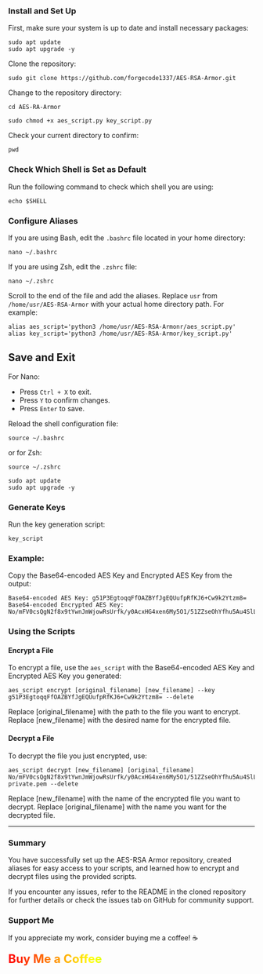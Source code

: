 ### Install and Set Up
First, make sure your system is up to date and install necessary packages:
```
sudo apt update
sudo apt upgrade -y
```
Clone the repository:
```
sudo git clone https://github.com/forgecode1337/AES-RSA-Armor.git
```
Change to the repository directory:
```
cd AES-RA-Armor
```
```
sudo chmod +x aes_script.py key_script.py
```
Check your current directory to confirm:
```
pwd
```
### Check Which Shell is Set as Default
Run the following command to check which shell you are using:
```
echo $SHELL
```
### Configure Aliases
If you are using Bash, edit the <code>.bashrc</code> file located in your home directory:
```
nano ~/.bashrc
```
If you are using Zsh, edit the <code>.zshrc</code> file:
```
nano ~/.zshrc
```
Scroll to the end of the file and add the aliases. Replace <code>usr</code> from <code>/home/usr/AES-RSA-Armor</code> with your actual home directory path. For example:
```
alias aes_script='python3 /home/usr/AES-RSA-Armonr/aes_script.py'
alias key_script='python3 /home/usr/AES-RSA-Armor/key_script.py'
```
## Save and Exit
<p>For Nano:</p>
<ul>
    <li>Press <code>Ctrl + X</code> to exit.</li>
    <li>Press <code>Y</code> to confirm changes.</li>
    <li>Press <code>Enter</code> to save.</li>
</ul>

Reload the shell configuration file:
```
source ~/.bashrc
```
or for Zsh:
```
source ~/.zshrc
```
```
sudo apt update
sudo apt upgrade -y
```
### Generate Keys
Run the key generation script:
```
key_script
```
### Example:
Copy the Base64-encoded AES Key and Encrypted AES Key from the output:
```
Base64-encoded AES Key: g51P3EgtoqqFfOAZBYfJgEQUufpRfKJ6+Cw9k2Ytzm8=
Base64-encoded Encrypted AES Key: No/mFV0csQgN2f8x9tYwnJmWjowRsUrfk/y0AcxHG4xen6My5O1/51ZZseOhYfhu5Au4SlLKx4T99rCvJrndq009CNwjITjcE9vha9DCrdgwLpJOU5HLj+lRKrhF6/uWAWLJ56LIwQ5Oq1L2DlAHbANVs6Vb2qj84F828pqNHu7AJdIHEwvkhfhPKBEP6HDezD94DrZazqy+UBujJ2mral2Bqld4KvFGNgWwiKDc/FiPjWoEq+Yv48GXPMP5OoofQycT9wEAvCtBfwhlVM+NlXegpsxuihSaBCB3k5Vcth0GD8lf9kazVnvYTxbeD19kAzZ7c/n70XkVnLrL3n/QUg==
```
### Using the Scripts
#### Encrypt a File
To encrypt a file, use the <code>aes_script</code> with the Base64-encoded AES Key and Encrypted AES Key you generated:
```
aes_script encrypt [original_filename] [new_filename] --key g51P3EgtoqqFfOAZBYfJgEQUufpRfKJ6+Cw9k2Ytzm8= --delete
```
Replace [original_filename] with the path to the file you want to encrypt.
Replace [new_filename] with the desired name for the encrypted file.

#### Decrypt a File
To decrypt the file you just encrypted, use:
```
aes_script decrypt [new_filename] [original_filename] No/mFV0csQgN2f8x9tYwnJmWjowRsUrfk/y0AcxHG4xen6My5O1/51ZZseOhYfhu5Au4SlLKx4T99rCvJrndq009CNwjITjcE9vha9DCrdgwLpJOU5HLj+lRKrhF6/uWAWLJ56LIwQ5Oq1L2DlAHbANVs6Vb2qj84F828pqNHu7AJdIHEwvkhfhPKBEP6HDezD94DrZazqy+UBujJ2mral2Bqld4KvFGNgWwiKDc/FiPjWoEq+Yv48GXPMP5OoofQycT9wEAvCtBfwhlVM+NlXegpsxuihSaBCB3k5Vcth0GD8lf9kazVnvYTxbeD19kAzZ7c/n70XkVnLrL3n/QUg== private.pem --delete
```
Replace [new_filename] with the name of the encrypted file you want to decrypt.
Replace [original_filename] with the name you want for the decrypted file.

<div style="border-top: 1px solid #000; margin: 10px 0;"></div>

<h3>Summary</h3>
<p>You have successfully set up the AES-RSA Armor repository, created aliases for easy access to your scripts, and learned how to encrypt and decrypt files using the provided scripts.</p>

If you encounter any issues, refer to the README in the cloned repository for further details or check the issues tab on GitHub for community support.</p>

### Support Me

If you appreciate my work, consider buying me a coffee! ☕️

<a href="https://buymeacoffee.com/forgecode" target="_blank" style="text-decoration: none; font-size: 24px; font-weight: bold; background: linear-gradient(90deg, #ff0000, #ff7f00, #ffff00, #7fff00, #00ff00, #00ffff, #007fff, #0000ff, #7f00ff, #ff00ff); background-size: 400%; -webkit-background-clip: text; -webkit-text-fill-color: transparent; animation: rainbow 3s linear infinite;">
    Buy Me a Coffee
</a>

